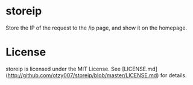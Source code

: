 storeip
=======

Store the IP of the request to the  /ip page, and show it on the homepage.

License
=======

storeip is licensed under the MIT License. See [LICENSE.md] (http://github.com/otzy007/storeip/blob/master/LICENSE.md) for details.